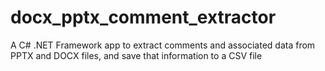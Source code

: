 # docx_pptx_comment_extractor
A C# .NET Framework app to extract comments and associated data from PPTX and DOCX files, and save that information to a CSV file
